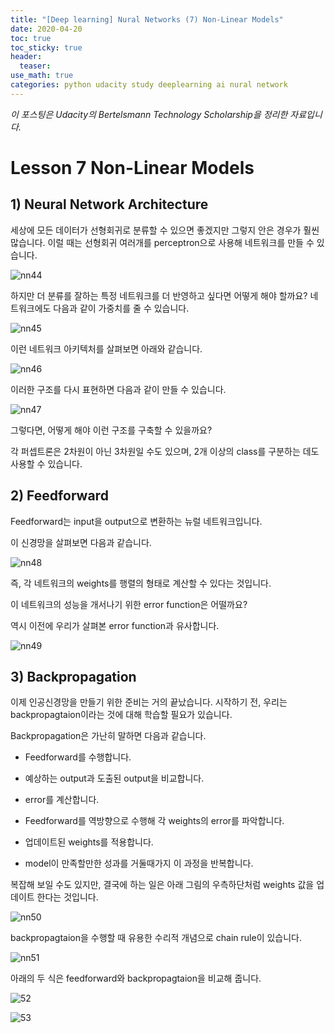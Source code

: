 ```yaml
---
title: "[Deep learning] Nural Networks (7) Non-Linear Models"
date: 2020-04-20
toc: true
toc_sticky: true
header:
  teaser: 
use_math: true
categories: python udacity study deeplearning ai nural network
---
```



*이 포스팅은 Udacity의 Bertelsmann Technology Scholarship을 정리한 자료입니다.*  


# Lesson 7 Non-Linear Models


## 1) Neural Network Architecture

세상에 모든 데이터가 선형회귀로 분류할 수 있으면 좋겠지만 그렇지 안은 경우가 훨씬 많습니다. 이럴 때는 선형회귀 여러개를 perceptron으로 사용해 네트워크를 만들 수 있습니다.

![nn44](https://drive.google.com/uc?id=19UyY3P17uf5Po3lnYwWBMZAOdqu5s1ZS)

하지만 더 분류를 잘하는 특정 네트워크를 더 반영하고 싶다면 어떻게 해야 할까요? 네트워크에도 다음과 같이 가중치를 줄 수 있습니다.

![nn45](https://drive.google.com/uc?id=1RhMvBEFmP_MRHfep3WKlPdwxKsaHVUJc)

이런 네트워크 아키텍처를 살펴보면 아래와 같습니다.

![nn46](https://drive.google.com/uc?id=1lcO_L1YskUOum136MSMEtDLdV2BJBCTN)

이러한 구조를 다시 표현하면 다음과 같이 만들 수 있습니다.

![nn47](https://drive.google.com/uc?id=1tmZWJsfKpHU5Kjq0W1aLSmgunWnXkBh7)

그렇다면, 어떻게 해야 이런 구조를 구축할 수 있을까요?

각 퍼셉트론은 2차원이 아닌 3차원일 수도 있으며, 2개 이상의 class를 구분하는 데도 사용할 수 있습니다.


## 2) Feedforward

Feedforward는 input을 output으로 변환하는 뉴럴 네트워크입니다. 

이 신경망을 살펴보면 다음과 같습니다.

![nn48](https://drive.google.com/uc?id=1RMDyjM8Ulmk2n6_784emj4gwvsg9b8zK)

즉, 각 네트워크의 weights를 행렬의 형태로 계산할 수 있다는 것입니다.

이 네트워크의 성능을 개서나기 위한 error function은 어떨까요?

역시 이전에 우리가 살펴본 error function과 유사합니다.

![nn49](https://drive.google.com/uc?id=1y63uB0qQjRomDCAxe9Dkt_qjk5A3FmAf)


## 3) Backpropagation 

이제 인공신경망을 만들기 위한 준비는 거의 끝났습니다. 시작하기 전, 우리는 backpropagtaion이라는 것에 대해 학습할 필요가 있습니다.


Backpropagation은 가난히 말하면 다음과 같습니다.

* Feedforward를 수행합니다. 

* 예상하는 output과 도출된 output을 비교합니다.

* error를 계산합니다.

* Feedforward를 역방향으로 수행해 각 weights의 error를 파악합니다.

* 업데이트된 weights를 적용합니다. 

* model이 만족할만한 성과를 거둘때가지 이 과정을 반복합니다. 

복잡해 보일 수도 있지만, 결국에 하는 일은 아래 그림의 우측하단처럼 weights 값을 업데이트 한다는 것입니다.

![nn50](https://drive.google.com/uc?id=1cNcGHd4XfHLYh1IyjKhvKWSVGy-1jKZ1)

backpropagtaion을 수행할 때 유용한 수리적 개념으로 chain rule이 있습니다. 

![nn51](https://drive.google.com/uc?id=1emy57wLXnMMJbID3jiRaedpnn4usNByn)

아래의 두 식은 feedforward와 backpropagtaion을 비교해 줍니다.

![52](https://drive.google.com/uc?id=1WrKczZ3GBkAuK-RO3t2Gwp_rslt99oPp)

![53](https://drive.google.com/uc?id=1Z8g6jfLOk059WGsJ8lnXt8L_ps-jKJPc)
